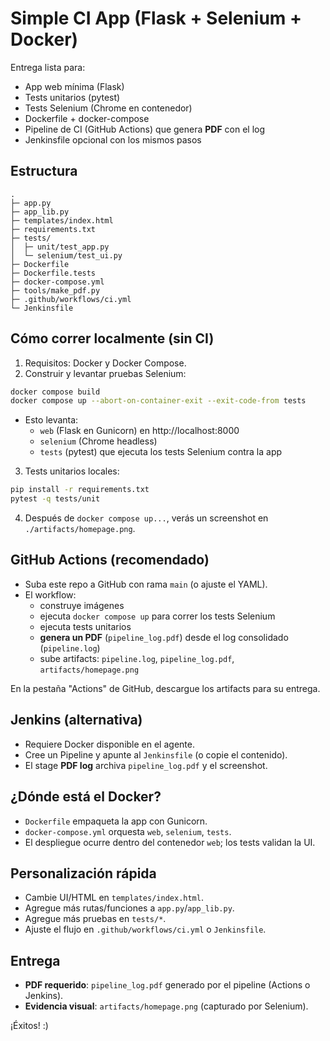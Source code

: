 
# Simple CI App (Flask + Selenium + Docker)

Entrega lista para:
- App web mínima (Flask)
- Tests unitarios (pytest)
- Tests Selenium (Chrome en contenedor)
- Dockerfile + docker-compose
- Pipeline de CI (GitHub Actions) que genera **PDF** con el log
- Jenkinsfile opcional con los mismos pasos

## Estructura
```
.
├─ app.py
├─ app_lib.py
├─ templates/index.html
├─ requirements.txt
├─ tests/
│  ├─ unit/test_app.py
│  └─ selenium/test_ui.py
├─ Dockerfile
├─ Dockerfile.tests
├─ docker-compose.yml
├─ tools/make_pdf.py
├─ .github/workflows/ci.yml
└─ Jenkinsfile
```

## Cómo correr localmente (sin CI)
1) Requisitos: Docker y Docker Compose.
2) Construir y levantar pruebas Selenium:
```bash
docker compose build
docker compose up --abort-on-container-exit --exit-code-from tests
```
- Esto levanta:
  - `web` (Flask en Gunicorn) en http://localhost:8000
  - `selenium` (Chrome headless)
  - `tests` (pytest) que ejecuta los tests Selenium contra la app

3) Tests unitarios locales:
```bash
pip install -r requirements.txt
pytest -q tests/unit
```

4) Después de `docker compose up...`, verás un screenshot en `./artifacts/homepage.png`.

## GitHub Actions (recomendado)
- Suba este repo a GitHub con rama `main` (o ajuste el YAML).
- El workflow:
  - construye imágenes
  - ejecuta `docker compose up` para correr los tests Selenium
  - ejecuta tests unitarios
  - **genera un PDF** (`pipeline_log.pdf`) desde el log consolidado (`pipeline.log`)
  - sube artifacts: `pipeline.log`, `pipeline_log.pdf`, `artifacts/homepage.png`

En la pestaña "Actions" de GitHub, descargue los artifacts para su entrega.

## Jenkins (alternativa)
- Requiere Docker disponible en el agente.
- Cree un Pipeline y apunte al `Jenkinsfile` (o copie el contenido).
- El stage **PDF log** archiva `pipeline_log.pdf` y el screenshot.

## ¿Dónde está el Docker?
- `Dockerfile` empaqueta la app con Gunicorn.
- `docker-compose.yml` orquesta `web`, `selenium`, `tests`.
- El despliegue ocurre dentro del contenedor `web`; los tests validan la UI.

## Personalización rápida
- Cambie UI/HTML en `templates/index.html`.
- Agregue más rutas/funciones a `app.py`/`app_lib.py`.
- Agregue más pruebas en `tests/*`.
- Ajuste el flujo en `.github/workflows/ci.yml` o `Jenkinsfile`.

## Entrega
- **PDF requerido**: `pipeline_log.pdf` generado por el pipeline (Actions o Jenkins).
- **Evidencia visual**: `artifacts/homepage.png` (capturado por Selenium).

¡Éxitos! :)
